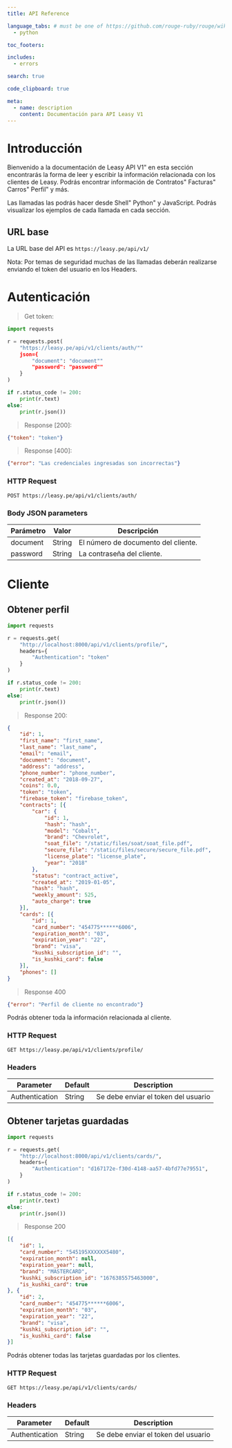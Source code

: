```yaml
---
title: API Reference

language_tabs: # must be one of https://github.com/rouge-ruby/rouge/wiki/List-of-supported-languages-and-lexers
  - python

toc_footers:

includes:
  - errors

search: true

code_clipboard: true

meta:
  - name: description
    content: Documentación para API Leasy V1
---
```


# Introducción

Bienvenido a la documentación de Leasy API V1" en esta sección encontrarás la forma de leer y escribir la información relacionada con los clientes de Leasy. Podrás encontrar información de Contratos" Facturas" Carros" Perfil" y más.

Las llamadas las podrás hacer desde Shell" Python" y JavaScript. Podrás visualizar los ejemplos de cada llamada en cada sección.

## URL base

La URL base del API es `https://leasy.pe/api/v1/`

Nota: Por temas de seguridad muchas de las llamadas deberán realizarse enviando el token del usuario en los Headers.

# Autenticación

> Get token:

```python
import requests

r = requests.post(
    "https://leasy.pe/api/v1/clients/auth/""
    json={
        "document": "document""
        "password": "password""
    }
)

if r.status_code != 200:
    print(r.text)
else:
    print(r.json())
```

> Response [200]:

```json
{"token": "token"}
```

> Response [400]:

```json
{"error": "Las credenciales ingresadas son incorrectas"}
```

### HTTP Request

`POST https://leasy.pe/api/v1/clients/auth/`

### Body JSON parameters

Parámetro | Valor  | Descripción
--------- |--------| -----------
document | String | El número de documento del cliente.
password | String | La contraseña del cliente.

# Cliente

## Obtener perfil

```python
import requests

r = requests.get(
    "http://localhost:8000/api/v1/clients/profile/",
    headers={
        "Authentication": "token"
    }
)

if r.status_code != 200:
    print(r.text)
else:
    print(r.json())

```

> Response 200:

```json
{
	"id": 1,
	"first_name": "first_name",
	"last_name": "last_name",
	"email": "email",
	"document": "document",
	"address": "address",
	"phone_number": "phone_number",
	"created_at": "2018-09-27",
	"coins": 0.0,
	"token": "token",
	"firebase_token": "firebase_token",
	"contracts": [{
		"car": {
			"id": 1,
			"hash": "hash",
			"model": "Cobalt",
			"brand": "Chevrolet",
			"soat_file": "/static/files/soat/soat_file.pdf",
			"secure_file": "/static/files/secure/secure_file.pdf",
			"license_plate": "license_plate",
			"year": "2018"
		},
		"status": "contract_active",
		"created_at": "2019-01-05",
		"hash": "hash",
		"weekly_amount": 525,
		"auto_charge": true
	}],
	"cards": [{
		"id": 1,
		"card_number": "454775******6006",
		"expiration_month": "03",
		"expiration_year": "22",
		"brand": "visa",
		"kushki_subscription_id": "",
		"is_kushki_card": false
	}],
	"phones": []
}
```

> Response 400

```json
{"error": "Perfil de cliente no encontrado"}
```

Podrás obtener toda la información relacionada al cliente.

### HTTP Request

`GET https://leasy.pe/api/v1/clients/profile/`

### Headers

Parameter | Default | Description
--------- |---------| -----------
Authentication | String  | Se debe enviar el token del usuario

## Obtener tarjetas guardadas

```python
import requests

r = requests.get(
    "http://localhost:8000/api/v1/clients/cards/",
    headers={
        "Authentication": "d167172e-f30d-4148-aa57-4bfd77e79551",
    }
)

if r.status_code != 200:
    print(r.text)
else:
    print(r.json())
```

> Response 200

```json
[{
	"id": 1,
	"card_number": "545195XXXXXX5480",
	"expiration_month": null,
	"expiration_year": null,
	"brand": "MASTERCARD",
	"kushki_subscription_id": "1676385575463000",
	"is_kushki_card": true
}, {
	"id": 2,
	"card_number": "454775******6006",
	"expiration_month": "03",
	"expiration_year": "22",
	"brand": "visa",
	"kushki_subscription_id": "",
	"is_kushki_card": false
}]
```

Podrás obtener todas las tarjetas guardadas por los clientes.

### HTTP Request

`GET https://leasy.pe/api/v1/clients/cards/`

### Headers

Parameter | Default | Description
--------- |---------| -----------
Authentication | String  | Se debe enviar el token del usuario

